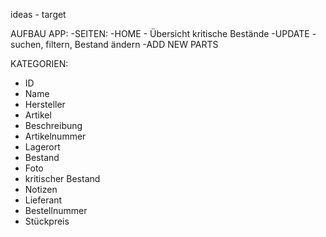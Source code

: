 ideas - target 


AUFBAU APP: 
-SEITEN:
  -HOME
    - Übersicht kritische Bestände 
  -UPDATE 
    - suchen, filtern, Bestand ändern 
  -ADD NEW PARTS


KATEGORIEN: 
  - ID
  - Name
  - Hersteller
  - Artikel
  - Beschreibung
  - Artikelnummer
  - Lagerort
  - Bestand
  - Foto
  - kritischer Bestand
  - Notizen
  - Lieferant 
  - Bestellnummer
  - Stückpreis 








